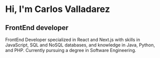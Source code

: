 # Hi, I'm Carlos Valladarez
## FrontEnd developer
FrontEnd Developer specialized in React and Next.js with skills in JavaScript, SQL and NoSQL databases, and knowledge in Java, Python, and PHP.
Currently pursuing a degree in Software Engineering.
